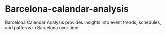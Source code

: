 # Barcelona-calandar-analysis
Barcelona Calendar Analysis provides insights into event trends, schedules, and patterns in Barcelona over time.
